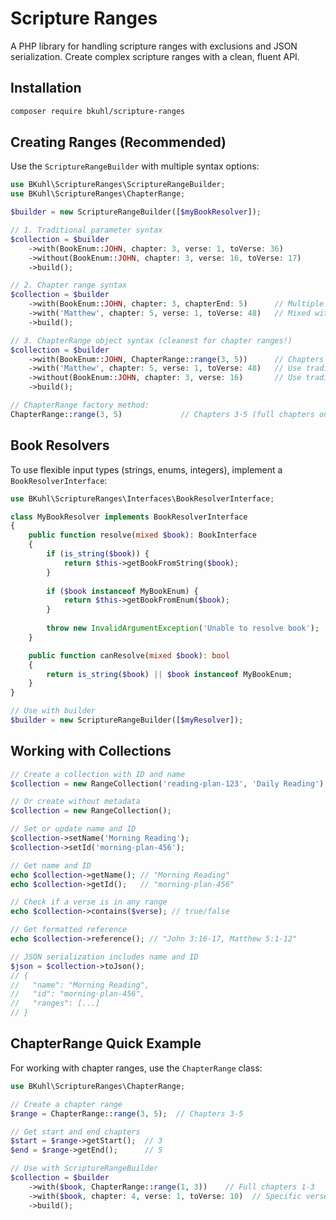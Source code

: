 # Scripture Ranges

A PHP library for handling scripture ranges with exclusions and JSON serialization. Create complex scripture ranges with a clean, fluent API.

## Installation

```bash
composer require bkuhl/scripture-ranges
```

## Creating Ranges (Recommended)

Use the `ScriptureRangeBuilder` with multiple syntax options:

```php
use BKuhl\ScriptureRanges\ScriptureRangeBuilder;
use BKuhl\ScriptureRanges\ChapterRange;

$builder = new ScriptureRangeBuilder([$myBookResolver]);

// 1. Traditional parameter syntax
$collection = $builder
    ->with(BookEnum::JOHN, chapter: 3, verse: 1, toVerse: 36)
    ->without(BookEnum::JOHN, chapter: 3, verse: 16, toVerse: 17)
    ->build();

// 2. Chapter range syntax
$collection = $builder
    ->with(BookEnum::JOHN, chapter: 3, chapterEnd: 5)      // Multiple chapters
    ->with('Matthew', chapter: 5, verse: 1, toVerse: 48)   // Mixed with verse ranges
    ->build();

// 3. ChapterRange object syntax (cleanest for chapter ranges!)
$collection = $builder
    ->with(BookEnum::JOHN, ChapterRange::range(3, 5))      // Chapters 3-5
    ->with('Matthew', chapter: 5, verse: 1, toVerse: 48)   // Use traditional syntax for verses
    ->without(BookEnum::JOHN, chapter: 3, verse: 16)       // Use traditional syntax for single verses
    ->build();

// ChapterRange factory method:
ChapterRange::range(3, 5)             // Chapters 3-5 (full chapters only)
```

## Book Resolvers

To use flexible input types (strings, enums, integers), implement a `BookResolverInterface`:

```php
use BKuhl\ScriptureRanges\Interfaces\BookResolverInterface;

class MyBookResolver implements BookResolverInterface
{
    public function resolve(mixed $book): BookInterface
    {
        if (is_string($book)) {
            return $this->getBookFromString($book);
        }
        
        if ($book instanceof MyBookEnum) {
            return $this->getBookFromEnum($book);
        }
        
        throw new InvalidArgumentException('Unable to resolve book');
    }

    public function canResolve(mixed $book): bool
    {
        return is_string($book) || $book instanceof MyBookEnum;
    }
}

// Use with builder
$builder = new ScriptureRangeBuilder([$myResolver]);
```

## Working with Collections

```php
// Create a collection with ID and name
$collection = new RangeCollection('reading-plan-123', 'Daily Reading');

// Or create without metadata
$collection = new RangeCollection();

// Set or update name and ID
$collection->setName('Morning Reading');
$collection->setId('morning-plan-456');

// Get name and ID
echo $collection->getName(); // "Morning Reading"
echo $collection->getId();   // "morning-plan-456"

// Check if a verse is in any range
echo $collection->contains($verse); // true/false

// Get formatted reference
echo $collection->reference(); // "John 3:16-17, Matthew 5:1-12"

// JSON serialization includes name and ID
$json = $collection->toJson();
// {
//   "name": "Morning Reading",
//   "id": "morning-plan-456", 
//   "ranges": [...]
// }
```

## ChapterRange Quick Example

For working with chapter ranges, use the `ChapterRange` class:

```php
use BKuhl\ScriptureRanges\ChapterRange;

// Create a chapter range
$range = ChapterRange::range(3, 5);  // Chapters 3-5

// Get start and end chapters
$start = $range->getStart();  // 3
$end = $range->getEnd();      // 5

// Use with ScriptureRangeBuilder
$collection = $builder
    ->with($book, ChapterRange::range(1, 3))    // Full chapters 1-3
    ->with($book, chapter: 4, verse: 1, toVerse: 10)  // Specific verses
    ->build();
```
